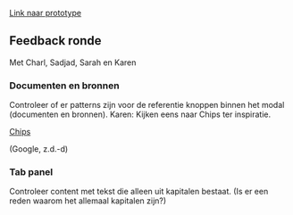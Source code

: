 
[Link naar prototype](https://oege.ie.hva.nl/~essenj004/FTM/blauwdruk/output/version-3.0.0/)


## Feedback ronde

Met Charl, Sadjad, Sarah en Karen

### Documenten en bronnen

Controleer of er patterns zijn voor de referentie knoppen binnen het modal (documenten en bronnen).
Karen: Kijken eens naar Chips ter inspiratie.

[Chips](https://material.io/components/chips/)

(Google, z.d.-d)


### Tab panel

Controleer content met tekst die alleen uit kapitalen bestaat. (Is er een reden waarom het allemaal kapitalen zijn?)

